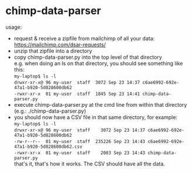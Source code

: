 # chimp-data-parser

usage: 
* request & receive a zipfile from mailchimp of all your data: https://mailchimp.com/dsar-requests/
* unzip that zipfile into a directory
* copy chimp-data-parser.py into the top level of that directory  
e.g. when doing an ls on that directory, you should see something like this:  
`my-laptop$ ls -l`  
`drwxr-xr-x@ 96 my-user  staff  3072 Sep 23 14:37 c6ae6992-692e-47a1-b920-5d028600db62`  
`-rwxr-xr-x  01 my-user  staff  1845 Sep 23 14:41 chimp-data-parser.py`  
* execute chimp-data-parser.py at the cmd line from within that directory (e.g.: ./chimp-data-parser.py)
* you should now have a CSV file in that same directory, for example:  
`my-laptop$ ls -l`  
`drwxr-xr-x@ 96 my-user  staff    3072 Sep 23 14:37 c6ae6992-692e-47a1-b920-5d028600db62`  
`-rw-r--r--  01 my-user  staff  235226 Sep 23 14:43 c6ae6992-692e-47a1-b920-5d028600db62.csv`  
`-rwxr-xr-x  01 my-user  staff    2003 Sep 23 14:43 chimp-data-parser.py`  
that's it, that's how it works. The CSV should have all the data.

